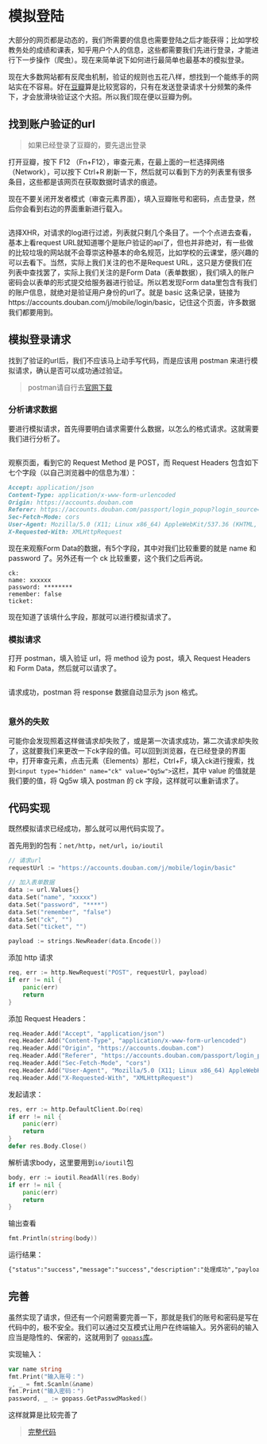 # 模拟登陆

大部分的网页都是动态的，我们所需要的信息也需要登陆之后才能获得；比如学校教务处的成绩和课表，知乎用户个人的信息，这些都需要我们先进行登录，才能进行下一步操作（爬虫）。现在来简单说下如何进行最简单也最基本的模拟登录。

现在大多数网站都有反爬虫机制，验证的规则也五花八样，想找到一个能练手的网站实在不容易。好在[豆瓣](https://www.douban.com/)算是比较宽容的，只有在发送登录请求十分频繁的条件下，才会放滑块验证这个大招。所以我们现在便以豆瓣为例。

## 找到账户验证的url

>   如果已经登录了豆瓣的，要先退出登录

打开豆瓣，按下 F12 （Fn+F12），审查元素，在最上面的一栏选择网络（Network），可以按下 Ctrl+R 刷新一下，然后就可以看到下方的列表里有很多条目，这些都是该网页在获取数据时请求的痕迹。

现在不要关闭开发者模式（审查元素界面），填入豆瓣账号和密码，点击登录，然后你会看到右边的界面重新进行载入。

![]()

选择XHR，对请求的log进行过滤，列表就只剩几个条目了。一个个点进去查看，基本上看request URL就知道哪个是账户验证的api了，但也并非绝对，有一些做的比较垃圾的网站就不会尊崇这种基本的命名规范，比如学校的云课堂，感兴趣的可以去看下。当然，实际上我们关注的也不是Request URL，这只是方便我们在列表中查找罢了，实际上我们关注的是Form Data（表单数据），我们填入的账户密码会以表单的形式提交给服务器进行验证。所以若发现Form data里包含有我们的账户信息，就绝对是验证用户身份的url了。就是 basic 这条记录，链接为https://accounts.douban.com/j/mobile/login/basic，记住这个页面，许多数据我们都要用到。

## 模拟登录请求

找到了验证的url后，我们不应该马上动手写代码，而是应该用 postman 来进行模拟请求，确认是否可以成功通过验证。

>   postman请自行去[官网下载](https://www.getpostman.com/downloads/)

### 分析请求数据

要进行模拟请求，首先得要明白请求需要什么数据，以怎么的格式请求。这就需要我们进行分析了。

![]()

观察页面，看到它的 Request Method 是 POST，而 Request Headers 包含如下七个字段（以自己浏览器中的信息为准）：

```markdown
Accept: application/json
Content-Type: application/x-www-form-urlencoded
Origin: https://accounts.douban.com
Referer: https://accounts.douban.com/passport/login_popup?login_source=anony
Sec-Fetch-Mode: cors
User-Agent: Mozilla/5.0 (X11; Linux x86_64) AppleWebKit/537.36 (KHTML, like Gecko) Chrome/76.0.3809.132 Safari/537.36
X-Requested-With: XMLHttpRequest
```

现在来观察Form Data的数据，有5个字段，其中对我们比较重要的就是 name 和 password 了。另外还有一个 ck 比较重要，这个我们之后再说。

```shell
ck: 
name: xxxxxx
password: ********
remember: false
ticket:
```

现在知道了该填什么字段，那就可以进行模拟请求了。

### 模拟请求

打开 postman，填入验证 url，将 method 设为 post，填入 Request Headers 和 Form Data，然后就可以请求了。

![]()

请求成功，postman 将 response 数据自动显示为 json 格式。

![]()

### 意外的失败

可能你会发现照着这样做请求却失败了，或是第一次请求成功，第二次请求却失败了，这就要我们来更改一下ck字段的值。可以回到浏览器，在已经登录的界面中，打开审查元素，点击元素（Elements）那栏，Ctrl+F，填入ck进行搜索，找到`<input type="hidden" name="ck" value="Qg5w">`这栏，其中 value 的值就是我们要的值，将 Qg5w 填入 postman 的 ck 字段，这样就可以重新请求了。

## 代码实现

既然模拟请求已经成功，那么就可以用代码实现了。

首先用到的包有：`net/http`，`net/url`，`io/ioutil`

```go
// 请求url
requestUrl := "https://accounts.douban.com/j/mobile/login/basic"

// 加入表单数据
data := url.Values{}
data.Set("name", "xxxxx")
data.Set("password", "****")
data.Set("remember", "false")
data.Set("ck", "")
data.Set("ticket", "")

payload := strings.NewReader(data.Encode())
```

添加 http 请求

```go
req, err := http.NewRequest("POST", requestUrl, payload)
if err != nil {
	panic(err)
	return
}
```

添加 Request Headers：

```go
req.Header.Add("Accept", "application/json")
req.Header.Add("Content-Type", "application/x-www-form-urlencoded")
req.Header.Add("Origin", "https://accounts.douban.com")
req.Header.Add("Referer", "https://accounts.douban.com/passport/login_popup?login_source=anony")
req.Header.Add("Sec-Fetch-Mode", "cors")
req.Header.Add("User-Agent", "Mozilla/5.0 (X11; Linux x86_64) AppleWebKit/537.36 (KHTML, like Gecko) Chrome/76.0.3809.132 Safari/537.36")
req.Header.Add("X-Requested-With", "XMLHttpRequest")
```

发起请求：

```go
res, err := http.DefaultClient.Do(req)
if err != nil {
	panic(err)
	return
}
defer res.Body.Close()
```

解析请求body，这里要用到`io/ioutil`包

```go
body, err := ioutil.ReadAll(res.Body)
if err != nil {
	panic(err)
	return
}
```

输出查看

```go
fmt.Println(string(body))
```

运行结果：

```markdown
{"status":"success","message":"success","description":"处理成功","payload":{"account_info":{"name":"愆不阙","weixin_binded":true,......以下省略......}}}
```

## 完善

虽然实现了请求，但还有一个问题需要完善一下，那就是我们的账号和密码是写在代码中的，极不安全。我们可以通过交互模式让用户在终端输入。另外密码的输入应当是隐性的、保密的，这就用到了 [`gopass`库](https://github.com/howeyc/gopass)。

实现输入：

```go
var name string
fmt.Print("输入账号：")
_, _ = fmt.Scanln(&name)
fmt.Print("输入密码：")
password, _ := gopass.GetPasswdMasked()
```

这样就算是比较完善了

>   [完整代码](https://github.com/Shadowmaple/go/blob/master/crawler/doubanLogin.go)